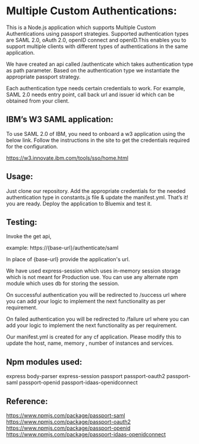# Multiple Custom Authentications:

This is a Node.js application which supports Multiple Custom Authentications using passport strategies. Supported authentication types are SAML 2.0, oAuth 2.0, openID connect and openID.This enables you to support multiple clients with different types of authentications in the same application.


We have created an api called /authenticate which takes authentication type as path parameter. Based on the authentication type we instantiate the appropriate passport strategy. 

Each authentication type needs certain credentials to work. For example, SAML 2.0 needs entry point, call back url and issuer id which can be obtained from your client.

## IBM’s W3 SAML application:

To use SAML 2.0 of IBM, you need to onboard a w3 application using the below link. Follow the instructions in the site to get the credentials required for the configuration.

https://w3.innovate.ibm.com/tools/sso/home.html


## Usage:

Just clone our repository. Add the appropriate credentials for the needed authentication type in constants.js file & update the manifest.yml. That’s it! you are ready. Deploy the application to Bluemix and test it.

## Testing:
Invoke the get api, 

example:
https://{base-url}/authenticate/saml

In place of {base-url} provide the application's url.

We have used express-session which uses in-memory session storage which is not meant for Production use. You can use any alternate npm module which uses db for storing the session.

On successful authentication you will be redirected to /success url where you can add your logic to implement the next functionality as per requirement.

On failed authentication you will be redirected to /failure url where you can add your logic to implement the next functionality as per requirement.

Our manifest.yml is created for any cf application. Please modify this to update the host, name, memory , number of instances and services.

## Npm modules used:
express
body-parser
express-session
passport
passport-oauth2
passport-saml
passport-openid
passport-idaas-openidconnect

## Reference:
https://www.npmjs.com/package/passport-saml
https://www.npmjs.com/package/passport-oauth2
https://www.npmjs.com/package/passport-openid
https://www.npmjs.com/package/passport-idaas-openidconnect
